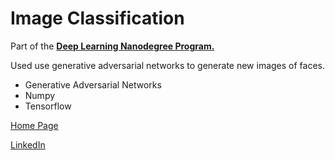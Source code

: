 # Image Classification

Part of the [**Deep Learning Nanodegree Program.**](https://www.udacity.com/course/deep-learning-nanodegree-foundation--nd101)

Used use generative adversarial networks to generate new images of faces.

- Generative Adversarial Networks
- Numpy
- Tensorflow


[Home Page](http://miguelangelnieto.net)

[LinkedIn](https://www.linkedin.com/in/miguelangelnieto/?locale=en_US)
